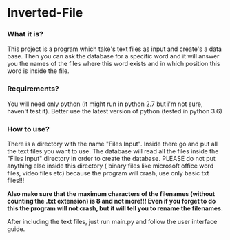 # Inverted-File

### What it is?
This project is a program which take's text files as input and create's a data base. Then you can ask the database for a specific word and it will answer you the names of the files where this word exists and in which position this word is inside the file.

### Requirements?
You will need only python (it might run in python 2.7 but i'm not sure, haven't test it). Better use the latest version of python (tested in python 3.6)

### How to use?
There is a directory with the name "Files Input". Inside there go and put all the text files you want to use. The database will read all the files inside the "Files Input" directory in order to create the database. PLEASE do not put anything else inside this directory ( binary files like microsoft office word files, video files etc) because the program will crash, use only basic txt files!!!

**Also make sure that the maximum characters of the filenames (without counting the .txt extension) is 8 and not more!!!
Even if you forget to do this the program will not crash, but it will tell you to rename the filenames.**

After including the text files, just run main.py and follow the user interface guide.
